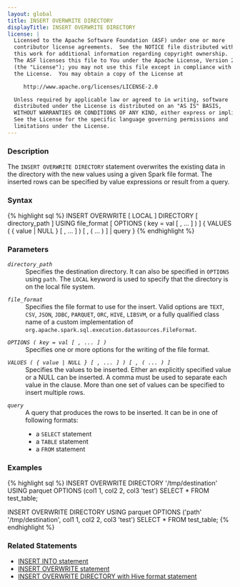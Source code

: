 ```yaml
---
layout: global
title: INSERT OVERWRITE DIRECTORY
displayTitle: INSERT OVERWRITE DIRECTORY
license: |
  Licensed to the Apache Software Foundation (ASF) under one or more
  contributor license agreements.  See the NOTICE file distributed with
  this work for additional information regarding copyright ownership.
  The ASF licenses this file to You under the Apache License, Version 2.0
  (the "License"); you may not use this file except in compliance with
  the License.  You may obtain a copy of the License at

     http://www.apache.org/licenses/LICENSE-2.0

  Unless required by applicable law or agreed to in writing, software
  distributed under the License is distributed on an "AS IS" BASIS,
  WITHOUT WARRANTIES OR CONDITIONS OF ANY KIND, either express or implied.
  See the License for the specific language governing permissions and
  limitations under the License.
---
```


### Description

The `INSERT OVERWRITE DIRECTORY` statement overwrites the existing data in the directory with the new values using a given Spark file format. The inserted rows can be specified by value expressions or result from a query.

### Syntax

{% highlight sql %}
INSERT OVERWRITE [ LOCAL ] DIRECTORY [ directory_path ]
    USING file_format [ OPTIONS ( key = val [ , ... ] ) ]
    { VALUES ( { value | NULL } [ , ... ] ) [ , ( ... ) ] | query }
{% endhighlight %}

### Parameters

<dl>
  <dt><code><em>directory_path</em></code></dt>
  <dd>
  Specifies the destination directory. It can also be specified in <code>OPTIONS</code> using <code>path</code>. The <code>LOCAL</code> keyword is used to specify that the directory is on the local file system.
  </dd>
</dl>

<dl>
  <dt><code><em>file_format</em></code></dt>
  <dd>
  Specifies the file format to use for the insert. Valid options are <code>TEXT</code>, <code>CSV</code>, <code>JSON</code>, <code>JDBC</code>, <code>PARQUET</code>, <code>ORC</code>, <code>HIVE</code>, <code>LIBSVM</code>, or a fully qualified class name of a custom implementation of <code>org.apache.spark.sql.execution.datasources.FileFormat</code>.
  </dd>
</dl>

<dl>
  <dt><code><em>OPTIONS ( key = val [ , ... ] )</em></code></dt>
  <dd>Specifies one or more options for the writing of the file format.</dd>
</dl>

<dl>
  <dt><code><em>VALUES ( { value | NULL } [ , ... ] ) [ , ( ... ) ]</em></code></dt>
  <dd>
  Specifies the values to be inserted. Either an explicitly specified value or a NULL can be inserted. A comma must be used to separate each value in the clause. More than one set of values can be specified to insert multiple rows.
  </dd>
</dl>

<dl>
  <dt><code><em>query</em></code></dt>
  <dd>A query that produces the rows to be inserted. It can be in one of following formats:
    <ul>
      <li>a <code>SELECT</code> statement</li>
      <li>a <code>TABLE</code> statement</li>
      <li>a <code>FROM</code> statement</li>
    </ul>
   </dd>
</dl>

### Examples

{% highlight sql %}
INSERT OVERWRITE DIRECTORY '/tmp/destination'
    USING parquet
    OPTIONS (col1 1, col2 2, col3 'test')
    SELECT * FROM test_table;

INSERT OVERWRITE DIRECTORY
    USING parquet
    OPTIONS ('path' '/tmp/destination', col1 1, col2 2, col3 'test')
    SELECT * FROM test_table;
{% endhighlight %}

### Related Statements

 * [INSERT INTO statement](sql-ref-syntax-dml-insert-into.html)
 * [INSERT OVERWRITE statement](sql-ref-syntax-dml-insert-overwrite-table.html)
 * [INSERT OVERWRITE DIRECTORY with Hive format statement](sql-ref-syntax-dml-insert-overwrite-directory-hive.html)
